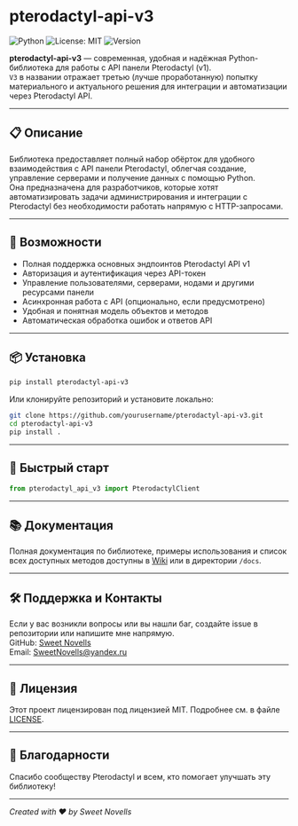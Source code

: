 # pterodactyl-api-v3

![Python](https://img.shields.io/badge/python-3.6%2B-blue)
![License: MIT](https://img.shields.io/badge/license-MIT-green)
![Version](https://img.shields.io/badge/version-3.0.0-brightgreen)

**pterodactyl-api-v3** — современная, удобная и надёжная Python-библиотека для работы с API панели Pterodactyl (v1).  
`V3` в названии отражает третью (лучше проработанную) попытку материального и актуального решения для интеграции и автоматизации через Pterodactyl API.

---

## 📋 Описание

Библиотека предоставляет полный набор обёрток для удобного взаимодействия с API панели Pterodactyl, облегчая создание, управление серверами и получение данных с помощью Python.  
Она предназначена для разработчиков, которые хотят автоматизировать задачи администрирования и интеграции с Pterodactyl без необходимости работать напрямую с HTTP-запросами.

---

## 🚀 Возможности

- Полная поддержка основных эндпоинтов Pterodactyl API v1
- Авторизация и аутентификация через API-токен
- Управление пользователями, серверами, нодами и другими ресурсами панели
- Асинхронная работа с API (опционально, если предусмотрено)
- Удобная и понятная модель объектов и методов
- Автоматическая обработка ошибок и ответов API

---

## 📦 Установка

```bash
pip install pterodactyl-api-v3
```

Или клонируйте репозиторий и установите локально:

```bash
git clone https://github.com/yourusername/pterodactyl-api-v3.git
cd pterodactyl-api-v3
pip install .
```

---

## 🔧 Быстрый старт

```python
from pterodactyl_api_v3 import PterodactylClient
```

---

## 📚 Документация

Полная документация по библиотеке, примеры использования и список всех доступных методов доступны в [Wiki](https://github.com/yourusername/pterodactyl-api-v3/wiki) или в директории `/docs`.

---

## 🛠 Поддержка и Контакты

Если у вас возникли вопросы или вы нашли баг, создайте issue в репозитории или напишите мне напрямую.  
GitHub: [Sweet Novells](https://github.com/SweetNovells)  
Email: SweetNovells@yandex.ru

---

## 📜 Лицензия

Этот проект лицензирован под лицензией MIT. Подробнее см. в файле [LICENSE](LICENSE).

---

## 🙏 Благодарности

Спасибо сообществу Pterodactyl и всем, кто помогает улучшать эту библиотеку!

---

*Created with ❤️ by Sweet Novells*
